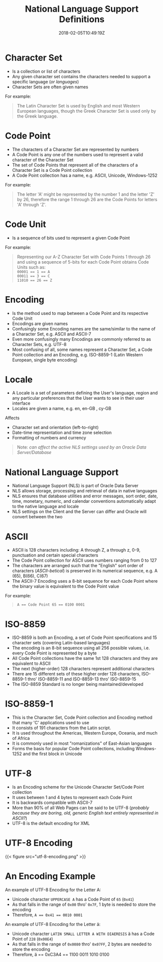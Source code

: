 ﻿---
title: "National Language Support Definitions"
date: 2018-02-05T10:49:19Z
draft: false
summary: "An attempt at defining the terms Character Set, Encoding, Locale and National Language Support."
categories: Software
tags: ["i8n"]

---
# Character Set
* Is a collection or list of characters
* Any given character set contains the characters needed to support a specific language (_or languages_)
* Character Sets are often given names

For example:

> The Latin Character Set is used by English and most Western European languages, 
> though the Greek Character Set is used only by the Greek language.

# Code Point
* The characters of a Character Set are represented by numbers​
* A Code Point is any one of the numbers used to represent a valid character of the Character Set​
* The set of Code Points that represent all of the characters of a Character Set is a Code Point collection​
* A Code Point collection has a name, e.g. ASCII, Unicode, Windows-1252​

For example:​

>The letter 'A' might be represented by the number 1 and the letter 'Z' by 26, 
 therefore the range 1 through 26 are the Code Points for letters 'A' through 'Z'.​

# Code Unit
* Is a sequence of bits used to represent a given Code Point​

For example:​

> Representing our A-Z Character Set with Code Points 1 through 26 
and using a sequence of 5-bits for each Code Point obtains Code Units such as:​<br>
 `00001 == 1 == A​`<br>
 `00011 == 3 == C​`<br>
 `11010 == 26 == Z`

# Encoding
* Is the method used to map between a Code Point and its respective Code Unit​
* Encodings are given names​
* Confusingly some Encoding names are the same/similar to the name of a Character Set, e.g. ASCII and ASCII-7​
* Even more confusingly many Encodings are commonly referred to as Character Sets, e.g. UTF-8​
* Most confusing of all, some names represent a Character Set, a Code Point collection 
  and an Encoding, e.g. ISO-8859-1 (Latin Western European, single byte encoding)​

# Locale
* A Locale is a set of parameters defining the User's language, region and any 
  particular preferences that the User wants to see in their user interface​
* Locales are given a name, e.g. en, en-GB , cy-GB​

Affects​
* Character set and orientation (left-to-right)​
* Date-time representation and time zone selection​
* Formatting of numbers and currency​

> Note: _can affect the active NLS settings used by an Oracle​ Data Server/Database_

# National Language Support
* National Language Support (NLS) is part of Oracle​ Data Server
* NLS allows storage, processing and retrieval of data in native languages​
* NLS ensures that database utilities and error messages, sort order, date, 
  time, monetary, numeric, and calendar conventions automatically adapt to the native language and locale​
* NLS settings on the Client and the Server can differ and Oracle will convert between the two​

# ASCII
* ASCII is 128 characters including: A through Z, a through z, 0-9, punctuation and certain special characters​
* The Code Point collection for ASCII uses numbers ranging from 0 to 127​
* The characters are arranged such that the "English" sort order of characters 
  (_ASCII-betical_) is preserved in its numerical sequence, e.g. A (65), B(66), C(67)​
* The ASCII-7 Encoding uses a 8-bit sequence for each Code Point where the binary value is equivalent to the Code Point value​

For example:​

> `A == Code Point 65 == 0100 0001​`

# ISO-8859
* ISO-8859 is both an Encoding, a set of Code Point specifications and 15 character sets (covering Latin-based languages)​
* The encoding is an 8-bit sequence using all 256 possible values, i.e. every Code Point is represented by a byte​
* All Code Point collections have the same 1st 128 characters and they are equivalent to ASCII​
* The next (higher-order) 128 characters represent additional characters​
* There are 15 different sets of these higher order 128 characters, ISO-8859-1 thro' ISO-8859-11 and ISO-8859-13 thro' ISO-8859-15​
* The ISO-8859 Standard is no longer being maintained/developed​

# ISO-8859-1
* This is the Character Set, Code Point collection and Encoding method that many 'C' applications used to use
* It consists of 191 characters from the Latin script. ​
* It is used throughout the Americas, Western Europe, Oceania, and much of Africa​
* It is commonly used in most "romanizations" of East-Asian languages​
* Forms the basis for popular Code Point collections, including Windows-1252 and the first block in Unicode​

# UTF-8
* Is an Encoding scheme for the Unicode Character Set/Code Point collection​
* It uses between 1 and 4 bytes to represent each Code Point​
* It is backwards compatible with ASCII-7​
* More than 90% of all Web Pages can be said to be UTF-8 (_probably because they are boring, old, generic English text entirely represented in ASCII?​_)
* UTF-8 is the default encoding for XML

# UTF-8 Encoding

{{< figure src="utf-8-encoding.png" >}}

# An Encoding Example
An example of UTF-8 Encoding for the Letter A:

* Unicode character `UPPERCASE A` has a Code Point of `65` (`0x41`)​
* As that falls in the range of `0x00` thro' `0x7F`, 1 byte is needed to store the encoding​
* Therefore, `A == 0x41 == 0010 0001​`

 An example of UTF-8 Encoding for the Letter &#xE4;:​

* Unicode character `LATIN SMALL LETTER A WITH DIAERESIS` &#xE4; has a Code Point of `228` (`0x00E4`)​
* As that falls in the range of `0x0080` thro' `0x07FF`, 2 bytes are needed to store the encoding​
* Therefore, &#xE4; == 0xC3A4 == 1100 0011 1010 0100
